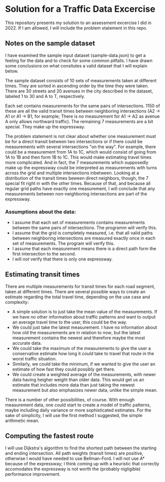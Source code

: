# Solution for a Traffic Data Excercise

This repository presents my solution to an assessment excercise I did in 2022. If I am allowed, I will include the problem statement in this repo.

## Notes on the sample dataset

I have examined the sample input dataset (sample-data.json) to get a feeling for the data and to check for some common pitfalls. I have drawn some conclusions on what consitutes a valid dataset that I will explain below.

The sample dataset consists of 10 sets of measurements taken at different times. They are sorted in ascending order by the time they were taken. There are 30 streets and 20 avenues in the city described in the dataset, labeled 1 to 30 and A to T, respectively.

Each set contains measurements for the same pairs of intersections. 1150 of these are all the valid transit times between neighboring intersections (A2 -> A1 or A1 -> B1, for example; There is no measurement for A1 -> A2 as avenue A only allows northward traffic).
The remaining 7 measurements are a bit special. They make up the expressway.

The problem statement is not clear about whether one measurement must be for a direct transit between two intersections or if there could be measurements with several intersections "on the way". For example, there could be a measurement from 1A to 1C, which would consist of going from 1A to 1B and then form 1B to 1C. This would make estimating travel times more complicated. And in fact, the 7 measurements which supposedly make up the expressway could be interpreted as measurements with turns across the grid and multiple intersections inbetween. Looking at a distribution of the transit times beween direct neighbors, though, the 7 special fit right in with the other times. Because of that, and because all regular grid paths have exactly one measurement, I will conclude that any measurements between non-neighboring intersections are part of the expressway.

### Assumptions about the data:

- I assume that each set of measurements contains measurements between the same pairs of intersections. The programm will verify this.
- I assume that the grid is completely measured, i.e. that all valid paths between neighboring intersections are measured exactly once
  in each set of measurements. The program will verify this.
- I assume that each measurement means there is a direct path form the first intersection to the second.
- I will _not_ verify that there is only one expressway.


## Estimating transit times

There are multiple measurements for transit times for each road segment, taken at different times. There are several possible ways to create an estimate regarding the total travel time, depending on the use case and complexity:

- A simple solution is to just take the mean value of the measurements. If we have no other information about traffic patterns and want to
  output an average travel time to the user, this could be the way.
- We could just take the latest measurement. I have no information about how old the measurements are in relation to _now_, but the latest
  measurement contains the newest and therefore maybe the most accurate data.
- We could take the maximum of the measurements to give the user a conservative estimate how long it _could_ take to travel that route in
  the worst traffic situation.
- Similarly, we could take the minimum, if we wanted to give the user an estimate of how fast they could possibly get there.
- We could create a weighted average of the measurements, with newer data having heigher weight than older data. This would get us an estimate
  that includes more data than just taking the newest measurement but also emphasizes newer data, unlike the simple mean.

There is a number of other possibilities, of course. With enough measurement data, one could start to create a model of traffic patterns, maybe including daily variance or more sophisticated estimates. For the sake of simplicity, I will use the first method I suggested, the
simple arithmetic mean.


## Computing the fastest route

I will use Dijkstra's algorithm to find the shortest path between the starting and ending intersection. All path weights (transit times) are positive, otherwise I would have needed to use Bellman-Ford. I will not use A* because of the expressway; I think coming up with a heuristic that correctly accomodates the expressway is not worth the (probably nigligible) performance improvement.